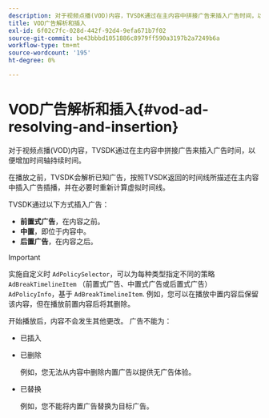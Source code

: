```yaml
---
description: 对于视频点播(VOD)内容，TVSDK通过在主内容中拼接广告来插入广告时间，以便增加时间轴持续时间。
title: VOD广告解析和插入
exl-id: 6f02c7fc-028d-442f-92d4-9efa671b7f02
source-git-commit: be43bbbd1051886c8979ff590a3197b2a7249b6a
workflow-type: tm+mt
source-wordcount: '195'
ht-degree: 0%

---
```


# VOD广告解析和插入{#vod-ad-resolving-and-insertion}

对于视频点播(VOD)内容，TVSDK通过在主内容中拼接广告来插入广告时间，以便增加时间轴持续时间。

在播放之前，TVSDK会解析已知广告，按照TVSDK返回的时间线所描述在主内容中插入广告插播，并在必要时重新计算虚拟时间线。

TVSDK通过以下方式插入广告：

* **前置式广告**，在内容之前。
* **中置**，即位于内容中。
* **后置广告**，在内容之后。

>[!IMPORTANT]
>
>实施自定义时 `AdPolicySelector`，可以为每种类型指定不同的策略 `AdBreakTimelineItem` （前置式广告、中置式广告或后置式广告） `AdPolicyInfo`，基于 `AdBreakTimelineItem`. 例如，您可以在播放中置内容后保留该内容，但在播放前置内容后将其删除。

开始播放后，内容不会发生其他更改。 广告不能为：

* 已插入
* 已删除

   例如，您无法从内容中删除内置广告以提供无广告体验。
* 已替换

   例如，您不能将内置广告替换为目标广告。
